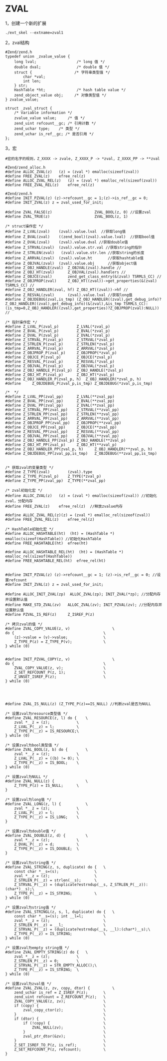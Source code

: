 # ZVAL

1，创建一个新的扩展

	./ext_skel --extname=zval1
	
2，zval结构
	
	#Zend/zend.h 
	typedef union _zvalue_value {
		long lval;					/* long 值 */
		double dval;				/* double 值 */
		struct {                   /* 字符串类型值 */
			char *val;
			int len;
		} str;
		HashTable *ht;				/* hash table value */
		zend_object_value obj;     /* 对像类型值 */
	} zvalue_value;
	
	struct _zval_struct {
		/* Variable information */
		zvalue_value value;		/* 值 */
		zend_uint refcount__gc; /* 引用计数 */
		zend_uchar type;	/* 类型 */
		zend_uchar is_ref__gc; /* 是否引用 */
	};

3，宏
	
	#宏的名字的规则，Z_XXXX -> zvale, Z_XXXX_P -> *zval, Z_XXXX_PP -> **zval

	#Zend/zend_alloc.h
	#define ALLOC_ZVAL(z)	(z) = (zval *) emalloc(sizeof(zval))
	#define FREE_ZVAL(z)	efree_rel(z)
	#define ALLOC_ZVAL_REL(z)	(z) = (zval *) emalloc_rel(sizeof(zval))
	#define FREE_ZVAL_REL(z)	efree_rel(z)
	
	#Zend/zend.h
	#define INIT_PZVAL(z) (z)->refcount__gc = 1;(z)->is_ref__gc = 0;
	#define INIT_ZVAL(z) z = zval_used_for_init;
	
	#define ZVAL_FALSE(z)                   ZVAL_BOOL(z, 0) //设置zval
	#define ZVAL_TRUE(z)                    ZVAL_BOOL(z, 1)

	/* struct操作宏 */
	#define Z_LVAL(zval)    (zval).value.lval  //获取long值
	#define Z_BVAL(zval)    ((zend_bool)(zval).value.lval)  //获取bool值
	#define Z_DVAL(zval)    (zval).value.dval //获取double值
	#define Z_STRVAL(zval)  (zval).value.str.val //获取string的指针
	#define Z_STRLEN(zval)   (zval).value.str.len //获取string的长度
	#define Z_ARRVAL(zval)  (zval).value.ht       //获取hashtable值
	#define Z_OBJVAL(zval)  (zval).value.obj      //获取object值
	#define Z_OBJ_HANDLE(zval)  Z_OBJVAL(zval).handle //
	#define Z_OBJ_HT(zval)      Z_OBJVAL(zval).handlers //
	#define Z_OBJCE(zval)       zend_get_class_entry(&(zval) TSRMLS_CC) //
	#define Z_OBJPROP(zval)     Z_OBJ_HT((zval))->get_properties(&(zval) TSRMLS_CC) //
	#define Z_OBJ_HANDLER(zval, hf) Z_OBJ_HT((zval))->hf //
	#define Z_RESVAL(zval)      (zval).value.lval //获取long值
	#define Z_OBJDEBUG(zval,is_tmp) (Z_OBJ_HANDLER((zval),get_debug_info)?	Z_OBJ_HANDLER((zval),get_debug_info)(&(zval),&is_tmp TSRMLS_CC):	(is_tmp=0,Z_OBJ_HANDLER((zval),get_properties)?Z_OBJPROP(zval):NULL)) //

	/* 指针操作宏 */
	#define Z_LVAL_P(zval_p)        Z_LVAL(*zval_p)
	#define Z_BVAL_P(zval_p)        Z_BVAL(*zval_p)
	#define Z_DVAL_P(zval_p)        Z_DVAL(*zval_p)
	#define Z_STRVAL_P(zval_p)      Z_STRVAL(*zval_p)
	#define Z_STRLEN_P(zval_p)      Z_STRLEN(*zval_p)
	#define Z_ARRVAL_P(zval_p)      Z_ARRVAL(*zval_p)
	#define Z_OBJPROP_P(zval_p)     Z_OBJPROP(*zval_p)
	#define Z_OBJCE_P(zval_p)       Z_OBJCE(*zval_p)
	#define Z_RESVAL_P(zval_p)      Z_RESVAL(*zval_p)
	#define Z_OBJVAL_P(zval_p)      Z_OBJVAL(*zval_p)
	#define Z_OBJ_HANDLE_P(zval_p)  Z_OBJ_HANDLE(*zval_p)
	#define Z_OBJ_HT_P(zval_p)      Z_OBJ_HT(*zval_p)
	#define Z_OBJ_HANDLER_P(zval_p, h)  Z_OBJ_HANDLER(*zval_p, h)   #define 	Z_OBJDEBUG_P(zval_p,is_tmp) Z_OBJDEBUG(*zval_p,is_tmp)

	/*  */
	#define Z_LVAL_PP(zval_pp)      Z_LVAL(**zval_pp)
	#define Z_BVAL_PP(zval_pp)      Z_BVAL(**zval_pp)
	#define Z_DVAL_PP(zval_pp)      Z_DVAL(**zval_pp)
	#define Z_STRVAL_PP(zval_pp)    Z_STRVAL(**zval_pp)
	#define Z_STRLEN_PP(zval_pp)    Z_STRLEN(**zval_pp)
	#define Z_ARRVAL_PP(zval_pp)    Z_ARRVAL(**zval_pp)
	#define Z_OBJPROP_PP(zval_pp)   Z_OBJPROP(**zval_pp)
	#define Z_OBJCE_PP(zval_pp)     Z_OBJCE(**zval_pp)
	#define Z_RESVAL_PP(zval_pp)    Z_RESVAL(**zval_pp)
	#define Z_OBJVAL_PP(zval_pp)    Z_OBJVAL(**zval_pp)
	#define Z_OBJ_HANDLE_PP(zval_p) Z_OBJ_HANDLE(**zval_p)
	#define Z_OBJ_HT_PP(zval_p)     Z_OBJ_HT(**zval_p)
	#define Z_OBJ_HANDLER_PP(zval_p, h)     Z_OBJ_HANDLER(**zval_p, h)
	#define Z_OBJDEBUG_PP(zval_pp,is_tmp)   Z_OBJDEBUG(**zval_pp,is_tmp)


	/* 获取zval的变量类型 */
	#define Z_TYPE(zval)        (zval).type
	#define Z_TYPE_P(zval_p)    Z_TYPE(*zval_p)
	#define Z_TYPE_PP(zval_pp)  Z_TYPE(**zval_pp)

	/* zval初始化宏 */
	#define ALLOC_ZVAL(z)   (z) = (zval *) emalloc(sizeof(zval)) //初始化zval，分配内存
	#define FREE_ZVAL(z)    efree_rel(z)  //释放zvalue内存

	#define ALLOC_ZVAL_REL(z)(z) = (zval *) emalloc_rel(sizeof(zval))
	#define FREE_ZVAL_REL(z)    efree_rel(z)

	/* HashTable初始化宏 */
	#define ALLOC_HASHTABLE(ht)  (ht) = (HashTable *) emalloc(sizeof(HashTable)) //初始化HashTable
	#define FREE_HASHTABLE(ht)  efree(ht)

	#define ALLOC_HASHTABLE_REL(ht)  (ht) = (HashTable *) emalloc_rel(sizeof(HashTable))
	#define FREE_HASHTABLE_REL(ht)  efree_rel(ht)


	#define INIT_PZVAL(z) (z)->refcount__gc = 1; (z)->is_ref__gc = 0; //设置refcount
	#define INIT_ZVAL(z) z = zval_used_for_init;

	#define ALLOC_INIT_ZVAL(zp)  ALLOC_ZVAL(zp); INIT_ZVAL(*zp); //分配内存并设置默认值
	#define MAKE_STD_ZVAL(zv)   ALLOC_ZVAL(zv); INIT_PZVAL(zv); //分配内存并设置默认值
	#define PZVAL_IS_REF(z)     Z_ISREF_P(z)

	/* 拷贝zval的值 */
	#define ZVAL_COPY_VALUE(z, v)                   \
	do {                                        \
    	(z)->value = (v)->value;                \
    	Z_TYPE_P(z) = Z_TYPE_P(v);              \
	} while (0)


	#define INIT_PZVAL_COPY(z, v)                   \
	do {                                        \
    	ZVAL_COPY_VALUE(z, v);                  \
    	Z_SET_REFCOUNT_P(z, 1);                 \
    	Z_UNSET_ISREF_P(z);                     \
	} while (0)




	#define ZVAL_IS_NULL(z) (Z_TYPE_P(z)==IS_NULL) //判断zval是否为NULL

	/* 设置zval为resource类型值 */
	#define ZVAL_RESOURCE(z, l) do {    \
   		zval *__z = (z);            \
    	Z_LVAL_P(__z) = l;          \
    	Z_TYPE_P(__z) = IS_RESOURCE;\
	} while (0)

	/* 设置zval为bool类型值 */
	#define ZVAL_BOOL(z, b) do {        \
    	zval *__z = (z);            \
    	Z_LVAL_P(__z) = ((b) != 0); \
    	Z_TYPE_P(__z) = IS_BOOL;    \
	} while (0)

	/* 设置zval为NULL */
	#define ZVAL_NULL(z) {              \
    	Z_TYPE_P(z) = IS_NULL;      \
	}

	/* 设置zval为long值 */
	#define ZVAL_LONG(z, l) {           \
    	zval *__z = (z);            \
    	Z_LVAL_P(__z) = l;          \
    	Z_TYPE_P(__z) = IS_LONG;    \
	}

	/* 设置zval为double值 */
	#define ZVAL_DOUBLE(z, d) {         \
    	zval *__z = (z);            \
    	Z_DVAL_P(__z) = d;          \
    	Z_TYPE_P(__z) = IS_DOUBLE;  \
	}

	/* 设置zval为string值 */
	#define ZVAL_STRING(z, s, duplicate) do {   \
    	const char *__s=(s);                \
    	zval *__z = (z);                    \
    	Z_STRLEN_P(__z) = strlen(__s);      \
    	Z_STRVAL_P(__z) = (duplicate?estrndup(__s, Z_STRLEN_P(__z)):(char*)__s);\
    	Z_TYPE_P(__z) = IS_STRING;          \
	} while (0)

	/* 设置zval为string值 */
	#define ZVAL_STRINGL(z, s, l, duplicate) do {   \
    	const char *__s=(s); int __l=l;         \
    	zval *__z = (z);                        \
    	Z_STRLEN_P(__z) = __l;                  \
    	Z_STRVAL_P(__z) = (duplicate?estrndup(__s, __l):(char*)__s);\
    	Z_TYPE_P(__z) = IS_STRING;              \
	} while (0)

	/* 设置zval为empty string值 */
	#define ZVAL_EMPTY_STRING(z) do {   \
    	zval *__z = (z);            \
    	Z_STRLEN_P(__z) = 0;        \
    	Z_STRVAL_P(__z) = STR_EMPTY_ALLOC();\
    	Z_TYPE_P(__z) = IS_STRING;  \
	} while (0)

	/* 设置zval为zval值 */
	#define ZVAL_ZVAL(z, zv, copy, dtor) {          \
    	zend_uchar is_ref = Z_ISREF_P(z);       \
    	zend_uint refcount = Z_REFCOUNT_P(z);   \
    	ZVAL_COPY_VALUE(z, zv);                 \
    	if (copy) {                             \
    	    zval_copy_ctor(z);                  \
    	}                                       \
    	if (dtor) {                             \
        	if (!copy) {                        \
            	ZVAL_NULL(zv);                  \
        	}                                   \
        	zval_ptr_dtor(&zv);                 \
    	}                                       \
    	Z_SET_ISREF_TO_P(z, is_ref);            \
    	Z_SET_REFCOUNT_P(z, refcount);          \
	}
	
	
	